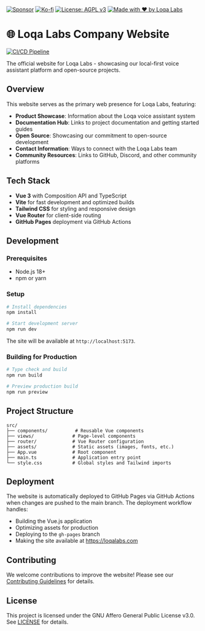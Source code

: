 [![Sponsor](https://img.shields.io/badge/Sponsor-Loqa-ff69b4?logo=githubsponsors&style=for-the-badge)](https://github.com/sponsors/annabarnes1138)
[![Ko-fi](https://img.shields.io/badge/Buy%20me%20a%20coffee-Ko--fi-FF5E5B?logo=ko-fi&logoColor=white&style=for-the-badge)](https://ko-fi.com/annabarnes)
[![License: AGPL v3](https://img.shields.io/badge/License-AGPL--3.0-blue?style=for-the-badge)](LICENSE)
[![Made with ❤️ by Loqa Labs](https://img.shields.io/badge/Made%20with%20%E2%9D%A4%EF%B8%8F-by%20LoqaLabs-ffb6c1?style=for-the-badge)](https://loqalabs.com)

# 🌐 Loqa Labs Company Website

[![CI/CD Pipeline](https://github.com/loqalabs/www-loqalabs-com/actions/workflows/deploy.yml/badge.svg)](https://github.com/loqalabs/www-loqalabs-com/actions/workflows/deploy.yml)

The official website for Loqa Labs - showcasing our local-first voice assistant platform and open-source projects.

## Overview

This website serves as the primary web presence for Loqa Labs, featuring:

- **Product Showcase**: Information about the Loqa voice assistant system
- **Documentation Hub**: Links to project documentation and getting started guides
- **Open Source**: Showcasing our commitment to open-source development
- **Contact Information**: Ways to connect with the Loqa Labs team
- **Community Resources**: Links to GitHub, Discord, and other community platforms

## Tech Stack

- **Vue 3** with Composition API and TypeScript
- **Vite** for fast development and optimized builds
- **Tailwind CSS** for styling and responsive design
- **Vue Router** for client-side routing
- **GitHub Pages** deployment via GitHub Actions

## Development

### Prerequisites

- Node.js 18+
- npm or yarn

### Setup

```bash
# Install dependencies
npm install

# Start development server
npm run dev
```

The site will be available at `http://localhost:5173`.

### Building for Production

```bash
# Type check and build
npm run build

# Preview production build
npm run preview
```

## Project Structure

```
src/
├── components/          # Reusable Vue components
├── views/              # Page-level components
├── router/             # Vue Router configuration
├── assets/             # Static assets (images, fonts, etc.)
├── App.vue             # Root component
├── main.ts             # Application entry point
└── style.css           # Global styles and Tailwind imports
```

## Deployment

The website is automatically deployed to GitHub Pages via GitHub Actions when changes are pushed to the main branch. The deployment workflow handles:

- Building the Vue.js application
- Optimizing assets for production
- Deploying to the `gh-pages` branch
- Making the site available at https://loqalabs.com

## Contributing

We welcome contributions to improve the website! Please see our [Contributing Guidelines](https://github.com/loqalabs/loqa/blob/main/CONTRIBUTING.md) for details.

## License

This project is licensed under the GNU Affero General Public License v3.0. See [LICENSE](LICENSE) for details.
